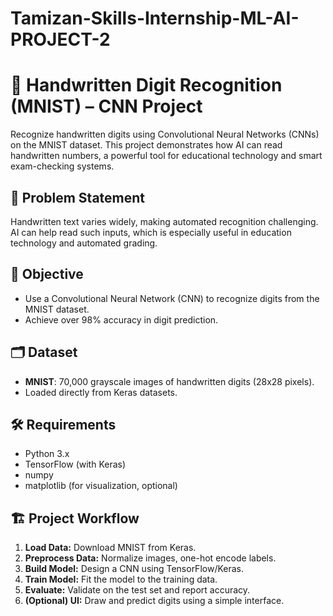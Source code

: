 # Tamizan-Skills-Internship-ML-AI-PROJECT-2
# 📝 Handwritten Digit Recognition (MNIST) – CNN Project
Recognize handwritten digits using Convolutional Neural Networks (CNNs) on the MNIST dataset. This project demonstrates how AI can read handwritten numbers, a powerful tool for educational technology and smart exam-checking systems.

## 🚩 Problem Statement

Handwritten text varies widely, making automated recognition challenging. AI can help read such inputs, which is especially useful in education technology and automated grading.

## 🎯 Objective

- Use a Convolutional Neural Network (CNN) to recognize digits from the MNIST dataset.
- Achieve over 98% accuracy in digit prediction.

## 🗂️ Dataset
- **MNIST**: 70,000 grayscale images of handwritten digits (28x28 pixels).
- Loaded directly from Keras datasets.

## 🛠️ Requirements

- Python 3.x
- TensorFlow (with Keras)
- numpy
- matplotlib (for visualization, optional)

## 🏗️ Project Workflow
1. **Load Data:** Download MNIST from Keras.
2. **Preprocess Data:** Normalize images, one-hot encode labels.
3. **Build Model:** Design a CNN using TensorFlow/Keras.
4. **Train Model:** Fit the model to the training data.
5. **Evaluate:** Validate on the test set and report accuracy.
6. **(Optional) UI:** Draw and predict digits using a simple interface.
